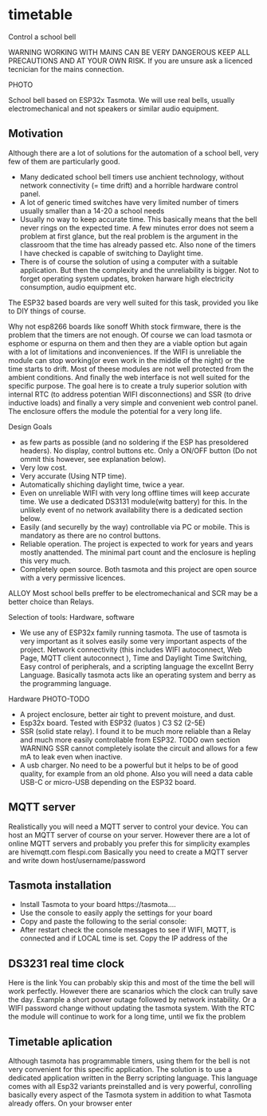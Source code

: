 # timetable
Control a school bell

WARNING WORKING WITH MAINS CAN BE VERY DANGEROUS KEEP ALL PRECAUTIONS AND AT YOUR OWN RISK. If you are unsure ask a licenced tecnician for the mains connection.

PHOTO

School bell based on ESP32x Tasmota. 
We will use real bells, usually electromechanical and not speakers or similar audio equipment.

## Motivation
Although there are a lot of solutions for the automation of a school bell, very few of them are particularly good.
- Many dedicated school bell timers use anchient technology, without network connectivity (= time drift) and a horrible hardware control panel.
- A lot of generic timed switches have very limited number of timers usually smaller than a 14-20 a school needs
- Usually no way to keep accurate time. This basically means that the bell never rings on the expected time. A few minutes error does not seem a problem at first glance, but the real problem is the argument in the classroom that the time has already passed etc. Also none of the timers I have checked is capable of switching to Daylight time.
- There is of course the solution of using a computer with a suitable application. But then the complexity and the unreliability is bigger. Not to forget operating system updates, broken harware high electricity consumption, audio equipment etc.

The ESP32 based boards are very well suited for this task, provided you like to DIY things of course.

Why not esp8266 boards like sonoff
Whith stock firmware, there is the problem that the timers are not enough.
Of course we can load tasmota or esphome or espurna on them and then they are a viable option but again with a lot of limitations and inconveniences. If the WIFI is unreliable the module can stop working(or even work in the middle of the night) or the time starts to drift. Most of theese modules are not well protected from the ambient conditions. And finally the web interface is not well suited for the specific purpose.
The goal here is to create a truly superior solution with internal RTC (to address potentian WIFI disconnections)
and SSR (to drive inductive loads) and finally a very simple and convenient web control panel. The enclosure offers the module the potential for a very long life.

Design Goals

- as few parts as possible (and no soldering if the ESP has presoldered headers). No display, control buttons etc. Only a ON/OFF button (Do not ommit this however, see explanation below).
- Very low cost.
- Very accurate (Using NTP time).
- Automatically shiching daylight time, twice a year.
- Even on unreliable WIFI with very long offline times will keep accurate time. We use a dedicated DS3131 module(witg battery) for this. In the unlikely event of no network availability there is a dedicated section below.
- Easily (and securelly by the way) controllable via PC or mobile. This is mandatory as there are no control buttons.
- Reliable operation. The project is expected to work for years and years mostly anattended. The minimal part count and the enclosure is hepling this very much.
- Completely open source. Both tasmota and this project are open source with a very permissive licences.

 ALLOY Most school bells preffer to be electromechanical and SCR may be a better choice than Relays.

Selection of tools: Hardware, software
- We use any of ESP32x family running tasmota. The use of tasmota is very important as it solves easily some very important aspects of the project. Network connectivity (this includes WIFI autoconnect, Web Page, MQTT client autoconnect ), Time and Daylight Time Switching, Easy control of peripherals, and a scripting language the excellnt Berry Language. Basically tasmota acts like an operating system and berry as the programming language.

Hardware PHOTO-TODO
- A project enclosure, better air tight to prevent moisture, and dust. 
- Esp32x board. Tested with ESP32 (luatos ) C3 S2 (2-5E)
- SSR (solid state relay). I found it to be much more reliable than a Relay and much more easily controllable from ESP32. TODO own section WARNING SSR cannot completely isolate the circuit and allows for a few mA to leak even when inactive.
- A usb charger. No need to be a powerful but it helps to be of good quality, for example from an old phone. Also you will need a data cable USB-C or micro-USB depending on the ESP32 board.

## MQTT server
Realistically you will need a MQTT server to control your device. You can host an MQTT server of course on your server. However there are a lot of online MQTT servers and probably you prefer this for simplicity
examples are
hivemqtt.com
flespi.com
Basically you need to create a MQTT server and write down host/username/password

## Tasmota installation
- Install Tasmota to your board https://tasmota....
- Use the console to easily apply the settings for your board
- Copy and paste the following to the serial console:
- After restart check the console messages to see if WIFI, MQTT, is connected and if LOCAL time is set. Copy the IP address of the 

## DS3231 real time clock
Here is the link
You can probably skip this and most of the time the bell will work perfectly. However there are scanarios which the clock can trully save the day. Example a short power outage followed by network instability. Or a WIFI password change without updating the tasmota system. With the RTC the module will continue to work for a long time, until we fix the problem

## Timetable aplication
Although tasmota has programmable timers, using them for the bell is not very convenient for this specific application. The solution is to use a dedicated application written in the Berry scripting language. This language comes with all Esp32 variants preinstalled and is very powerful, conrolling basically every aspect of the Tasmota system in addition to what Tasmota already offers.
On your browser enter 